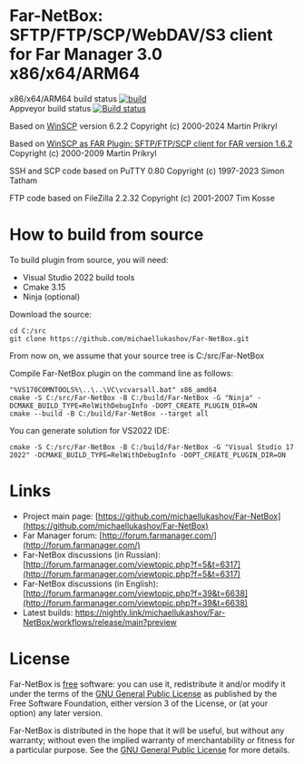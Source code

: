 Far-NetBox: SFTP/FTP/SCP/WebDAV/S3 client for Far Manager 3.0 x86/x64/ARM64
==============

x86/x64/ARM64 build status [![build](https://github.com/michaellukashov/Far-NetBox/actions/workflows/release.yml/badge.svg)](https://github.com/michaellukashov/Far-NetBox/actions/workflows/release.yml/badge.svg)\
Appveyor build status [![Build status](https://ci.appveyor.com/api/projects/status/91lhdjygkenumcmv?svg=true)](https://ci.appveyor.com/project/michaellukashov/far-netbox)


Based on [WinSCP](http://winscp.net/eng/index.php) version 6.2.2 Copyright (c) 2000-2024 Martin Prikryl  

Based on [WinSCP as FAR Plugin: SFTP/FTP/SCP client for FAR version 1.6.2](http://winscp.net/download/winscpfar162setup.exe) Copyright (c) 2000-2009 Martin Prikryl  

SSH and SCP code based on PuTTY 0.80 Copyright (c) 1997-2023 Simon Tatham  

FTP code based on FileZilla 2.2.32 Copyright (c) 2001-2007 Tim Kosse  

How to build from source
========================

To build plugin from source, you will need:  

  * Visual Studio 2022 build tools
  * Cmake 3.15
  * Ninja (optional)

Download the source:

```
cd C:/src
git clone https://github.com/michaellukashov/Far-NetBox.git
```

From now on, we assume that your source tree is C:/src/Far-NetBox

Compile Far-NetBox plugin on the command line as follows:

```
"%VS170COMNTOOLS%\..\..\VC\vcvarsall.bat" x86_amd64
cmake -S C:/src/Far-NetBox -B C:/build/Far-NetBox -G "Ninja" -DCMAKE_BUILD_TYPE=RelWithDebugInfo -DOPT_CREATE_PLUGIN_DIR=ON
cmake --build -B C:/build/Far-NetBox --target all
```

You can generate solution for VS2022 IDE:
```
cmake -S C:/src/Far-NetBox -B C:/build/Far-NetBox -G "Visual Studio 17 2022" -DCMAKE_BUILD_TYPE=RelWithDebugInfo -DOPT_CREATE_PLUGIN_DIR=ON
```


Links
========================

* Project main page: [https://github.com/michaellukashov/Far-NetBox](https://github.com/michaellukashov/Far-NetBox)
* Far Manager forum: [http://forum.farmanager.com/](http://forum.farmanager.com/)
* Far-NetBox discussions (in Russian): [http://forum.farmanager.com/viewtopic.php?f=5&t=6317](http://forum.farmanager.com/viewtopic.php?f=5&t=6317)
* Far-NetBox discussions (in English): [http://forum.farmanager.com/viewtopic.php?f=39&t=6638](http://forum.farmanager.com/viewtopic.php?f=39&t=6638)
* Latest builds:
https://nightly.link/michaellukashov/Far-NetBox/workflows/release/main?preview

License
========================

Far-NetBox is [free](http://www.gnu.org/philosophy/free-sw.html) software: you can use it, redistribute it and/or modify it under the terms of the [GNU General Public License](http://www.gnu.org/licenses/gpl.html) as published by the Free Software Foundation, either version 3 of the License, or (at your option) any later version.  

Far-NetBox is distributed in the hope that it will be useful, but without any warranty; without even the implied warranty of merchantability or fitness for a particular purpose. See the [GNU General Public License](http://www.gnu.org/licenses/gpl.html) for more details.
